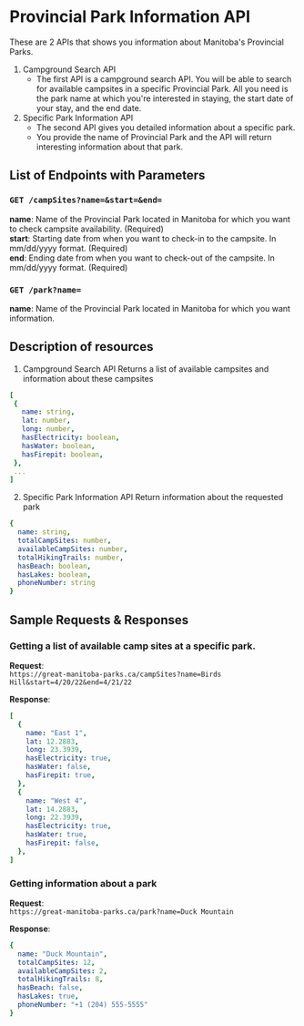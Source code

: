 
# Provincial Park Information API 
These are 2 APIs that shows you information about Manitoba's Provincial Parks. 
1. Campground Search API 
   * The first API is a campground search API. You will be able to search for available campsites in a specific Provincial Park. All you need is the park name at which you're interested in staying, the start date of your stay, and the end date.  
2. Specific Park Information API
   * The second API gives you detailed information about a specific park. 
   * You provide the name of Provincial Park and the API will return interesting information about that park. 
   
## List of Endpoints with Parameters

### ```GET /campSites?name=&start=&end=```

**name**: Name of the Provincial Park located in Manitoba for which you want to check campsite availability. (Required)  
**start**: Starting date from when you want to check-in to the campsite. In mm/dd/yyyy format. (Required)  
**end**: Ending date from when you want to check-out of the campsite. In mm/dd/yyyy format. (Required)  


### ```GET /park?name=```   

**name**: Name of the Provincial Park located in Manitoba for which you want information.


## Description of resources  
   1. Campground Search API
   Returns a list of available campsites and information about these campsites  
   ```yaml
   [  
    {  
      name: string,  
      lat: number,  
      long: number,  
      hasElectricity: boolean,  
      hasWater: boolean,  
      hasFirepit: boolean,  
    }, 
    ...  
  ]   
  ```
  2. Specific Park Information API
  Return information about the requested park  
  ```yaml
  {  
    name: string,  
    totalCampSites: number,  
    availableCampSites: number,  
    totalHikingTrails: number,  
    hasBeach: boolean,  
    hasLakes: boolean,  
    phoneNumber: string  
  }  
```
  
## Sample Requests & Responses

### Getting a list of available camp sites at a specific park.

**Request**:   
```https://great-manitoba-parks.ca/campSites?name=Birds Hill&start=4/20/22&end=4/21/22``` 

**Response**: 
```yaml
[
  {
    name: "East 1",
    lat: 12.2883,
    long: 23.3939,
    hasElectricity: true,
    hasWater: false,
    hasFirepit: true,
  },
  {
    name: "West 4",
    lat: 14.2883,
    long: 22.3939,
    hasElectricity: true,
    hasWater: true,
    hasFirepit: false,
  },
]
```

### Getting information about a park

**Request**:  
```https://great-manitoba-parks.ca/park?name=Duck Mountain``` 

**Response**: 
```yaml
{
  name: "Duck Mountain",
  totalCampSites: 12,
  availableCampSites: 2,
  totalHikingTrails: 8,
  hasBeach: false,
  hasLakes: true,
  phoneNumber: "+1 (204) 555-5555"
}
```


  
